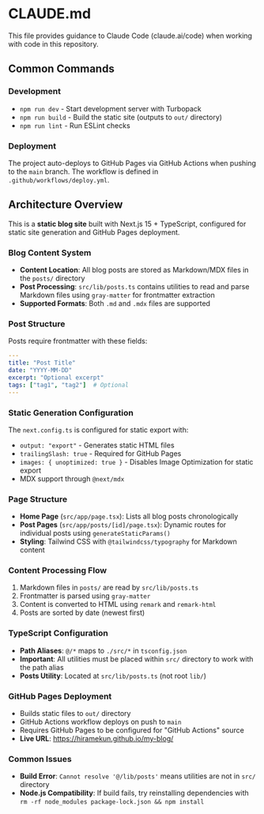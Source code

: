 # CLAUDE.md

This file provides guidance to Claude Code (claude.ai/code) when working with code in this repository.

## Common Commands

### Development
- `npm run dev` - Start development server with Turbopack
- `npm run build` - Build the static site (outputs to `out/` directory)
- `npm run lint` - Run ESLint checks

### Deployment
The project auto-deploys to GitHub Pages via GitHub Actions when pushing to the `main` branch. The workflow is defined in `.github/workflows/deploy.yml`.

## Architecture Overview

This is a **static blog site** built with Next.js 15 + TypeScript, configured for static site generation and GitHub Pages deployment.

### Blog Content System
- **Content Location**: All blog posts are stored as Markdown/MDX files in the `posts/` directory
- **Post Processing**: `src/lib/posts.ts` contains utilities to read and parse Markdown files using `gray-matter` for frontmatter extraction
- **Supported Formats**: Both `.md` and `.mdx` files are supported

### Post Structure
Posts require frontmatter with these fields:
```yaml
---
title: "Post Title"
date: "YYYY-MM-DD"
excerpt: "Optional excerpt"
tags: ["tag1", "tag2"]  # Optional
---
```

### Static Generation Configuration
The `next.config.ts` is configured for static export with:
- `output: "export"` - Generates static HTML files
- `trailingSlash: true` - Required for GitHub Pages
- `images: { unoptimized: true }` - Disables Image Optimization for static export
- MDX support through `@next/mdx`

### Page Structure
- **Home Page** (`src/app/page.tsx`): Lists all blog posts chronologically
- **Post Pages** (`src/app/posts/[id]/page.tsx`): Dynamic routes for individual posts using `generateStaticParams()`
- **Styling**: Tailwind CSS with `@tailwindcss/typography` for Markdown content

### Content Processing Flow
1. Markdown files in `posts/` are read by `src/lib/posts.ts`
2. Frontmatter is parsed using `gray-matter`
3. Content is converted to HTML using `remark` and `remark-html`
4. Posts are sorted by date (newest first)

### TypeScript Configuration
- **Path Aliases**: `@/*` maps to `./src/*` in `tsconfig.json`
- **Important**: All utilities must be placed within `src/` directory to work with the path alias
- **Posts Utility**: Located at `src/lib/posts.ts` (not root `lib/`)

### GitHub Pages Deployment
- Builds static files to `out/` directory
- GitHub Actions workflow deploys on push to `main`
- Requires GitHub Pages to be configured for "GitHub Actions" source
- **Live URL**: https://hiramekun.github.io/my-blog/

### Common Issues
- **Build Error**: `Cannot resolve '@/lib/posts'` means utilities are not in `src/` directory
- **Node.js Compatibility**: If build fails, try reinstalling dependencies with `rm -rf node_modules package-lock.json && npm install`